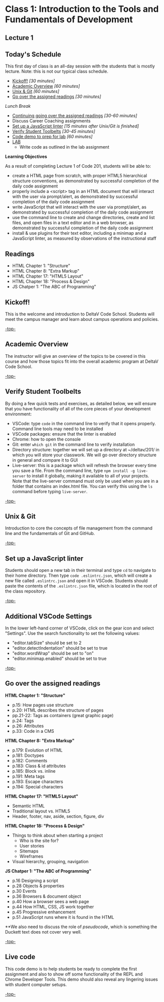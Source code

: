 # Class 1: Introduction to the Tools and Fundamentals of Development

<a id="top"></a>
## Lecture 1

## Today's Schedule
This first day of class is an all-day session with the students that is mostly lecture. Note: this is not our typical class schedule. 

- [Kickoff!](#kickoff) *[30 minutes]*
- [Academic Overview](#academic) *[60 minutes]*
- [Unix & Git](#ug) *[60 minutes]*
- [Go over the assigned readings](#readings) *[30 minutes]*

*Lunch Break*

- [Continuing going over the assigned readings](#readings) *[30-60 minutes]*
- Discuss Career Coaching assignments
- [Set up a JavaScript linter](#linter) *[15 minutes after Unix/Git is finished]*
- [Verify Student Toolbelts](#toolbelt) *[30-45 minutes]*
- [Code demo to prep for lab](#code) *[60 minutes]*
- [LAB](#lab)
  - Write code as outlined in the lab assignment

**Learning Objectives**

As a result of completing Lecture 1 of Code 201, students will be able to:
- create a HTML page from scratch, with proper HTML5 hierarchical structure conventions, as demonstrated by successful completion of the daily code assignment
- properly include a \<script> tag in an HTML document that will interact with the user via prompt/alert, as demonstrated by successful completion of the daily code assignment
- write JavaScript that will interact with the user via prompt/alert, as demonstrated by successful completion of the daily code assignment
- use the command line to create and change directories, create and list files, and open files in a text editor and in a web browser, as demonstrated by successful completion of the daily code assignment
- install & use plugins for their text editor, including a minimap and a JavaScript linter, as measured by observations of the instructional staff

## Readings

- HTML Chapter 1: "Structure"
- HTML Chapter 8: "Extra Markup"
- HTML Chapter 17: "HTML5 Layout"
- HTML Chapter 18: "Process & Design"
- JS Chatper 1: "The ABC of Programming"

<a id="kickoff"></a>

## Kickoff!

This is the welcome and introduction to DeltaV Code School. Students will meet the campus manager and learn about campus operations and policies.

[-top-](#top)

<a id="academic"></a>

## Academic Overview

The instructor will give an overview of the topics to be covered in this course and how those topics fit into the overall academic program at DeltaV Code School.

[-top-](#top)

<a id="toolbelt"></a>

## Verify Student Toolbelts

By doing a few quick tests and exercises, as detailed below, we will ensure that you have functionality of all of the core pieces of your development environment:
- VSCode: type `code` in the command line to verify that it opens properly. Command line tools may need to be installed
- VSCode packages: ensure that the linter is enabled
- Chrome: how to open the console
- Git: enter `which git` in the command line to verify installation
- Directory structure: together we will set up a directory at ~/deltav/201/ in which you will store your classwork. We will go over directory structure in general and compare it to GUI
- Live-server: this is a package which will refresh the browser every time you save a file. From the command line, type `npm install -g live-server` to install it globally, making it available to all of your projects. Note that the live-server command must only be used when you are in a folder that contains an index.html file. You can verify this using the `ls` command before typing `live-server`.

[-top-](#top)

<a id="ug"></a>

## Unix & Git

Introduction to core the concepts of file management from the command line and the fundamentals of Git and GitHub.

[-top-](#top)

<a id="linter"></a>

## Set up a JavaScript linter
Students should open a new tab in their terminal and type `cd` to navigate to their home directory. Then type `code .eslintrc.json`, which will create a new file called `.eslintrc.json` and open it in VSCode. Students should paste the contents of the `.eslintrc.json` file, which is located in the root of the class repository.

[-top-](#top)

## Additional VSCode Settings
In the lower left-hand corner of VSCode, click on the gear icon and select "Settings". Use the search functionality to set the following values:
* "editor.tabSize" should be set to 2
* "editor.detectIndentation" should be set to true
* "editor.wordWrap" should be set to "on"
* "editor.minimap.enabled" should be set to true

[-top-](#top)

<a id="readings"></a>

## Go over the assigned readings

**HTML Chapter 1: "Structure"**

- p.15: How pages use structure
- p.20: HTML describes the structure of pages
- pp.21-22: Tags as containers (great graphic page)
- p.24: Tags
- p.26: Attributes
- p.33: Code in a CMS

**HTML Chapter 8: "Extra Markup"**

- p.179: Evolution of HTML
- p.181: Doctypes
- p.182: Comments
- p.183: Class & id attributes
- p.185: Block vs. inline
- p.191: Meta tags
- p.193: Escape characters
- p.194: Special characters

**HTML Chapter 17: "HTML5 Layout"**

- Semantic HTML
- Traditional layout vs. HTML5
- Header, footer, nav, aside, section, figure, div

**HTML Chapter 18: "Process & Design"**

- Things to think about when starting a project
  - Who is the site for?
  - User stories
  - Sitemaps
  - Wireframes
- Visual hierarchy, grouping, navigation

**JS Chatper 1: "The ABC of Programming"**

- p.16 	Designing a script
- p.28 	Objects & properties
- p.30 	Events
- p.36 	Browsers & document object
- p.40 	How a browser sees a web page
- p.44 	How HTML, CSS, JS work together			
- p.45 	Progressive enhancement
- p.51 	JavaScript runs where it is found in the HTML

**We also need to discuss the role of *pseudocode*, which is something the Duckett text does not cover very well.

[-top-](#top)

<a id="code"></a>

## Live code

This code demo is to help students be ready to complete the first assignment and also to show off some functionality of the REPL and Chrome Developer Tools. This demo should also reveal any lingering issues with student computer setups.

[-top-](#top)
